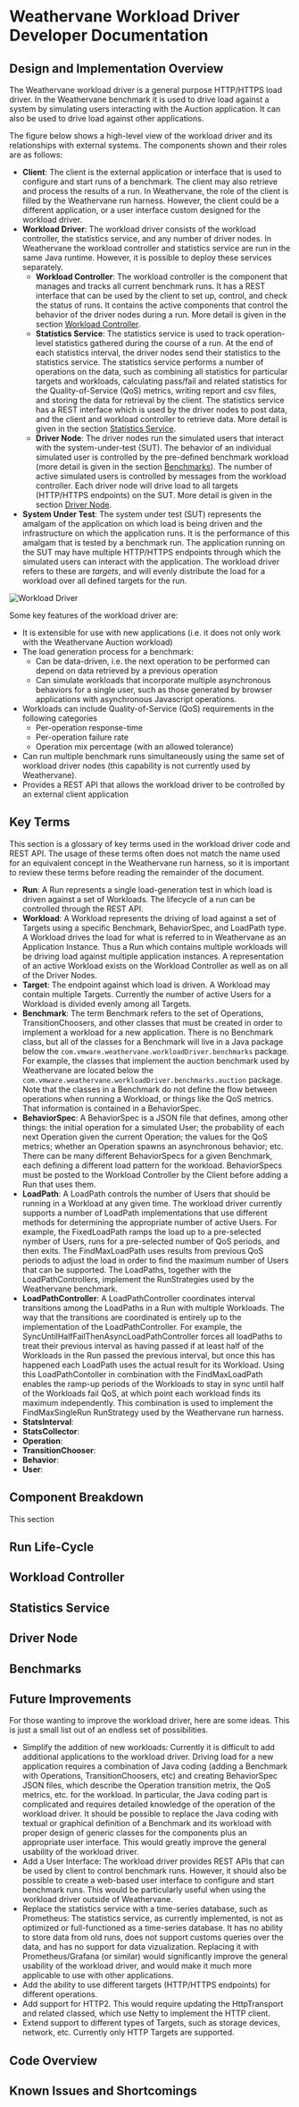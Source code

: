 # Weathervane Workload Driver Developer Documentation

## Design and Implementation Overview

The Weathervane workload driver is a general purpose HTTP/HTTPS load driver.  In the Weathervane benchmark it is used to drive load against a system by simulating users interacting with the Auction application.  It can also be used to drive load against other applications.

The figure below shows a high-level view of the workload driver and its relationships with external systems.  The components shown and their roles are as follows:
- **Client**: The client is the external application or interface that is used to configure and start runs of a benchmark.  The client may also retrieve and process the results of a run.  In Weathervane, the role of the client is filled by the Weathervane run harness.  However, the client could be a different application, or a user interface custom designed for the workload driver.
- **Workload Driver**: The workload driver consists of the workload controller, the statistics service, and any number of driver nodes.  In Weathervane the workload controller and statistics service are run in the same Java runtime.  However, it is possible to deploy these services separately.
    - **Workload Controller**: The workload controller is the component that manages and tracks all current benchmark runs.  It has a REST interface that can be used by the client to set up, control, and check the status of runs. It contains the active components that control the behavior of the driver nodes during a run. More detail is given in the section [Workload Controller](#workload-controller).
    - **Statistics Service**: The statistics service is used to track operation-level statistics gathered during the course of a run.  At the end of each statistics interval, the driver nodes send their statistics to the statistics service.  The statistics service performs a number of operations on the data, such as combining all statistics for particular targets and workloads, calculating pass/fail and related statistics for the Quality-of-Service (QoS) metrics, writing report and csv files, and storing the data for retrieval by the client.  The statistics service has a REST interface which is used by the driver nodes to post data, and the client and workload controller to retrieve data. More detail is given in the section [Statistics Service](#stats-service).
    - **Driver Node**: The driver nodes run the simulated users that interact with the system-under-test (SUT).  The behavior of an individual simulated user is controlled by the pre-defined benchmark workload (more detail is given in the section [Benchmarks](#benchmarks)). The number of active simulated users is controlled by messages from the workload controller.  Each driver node will drive load to all targets (HTTP/HTTPS endpoints) on the SUT. More detail is given in the section [Driver Node](#driver-node). 
- **System Under Test**: The system under test (SUT) represents the amalgam of the application on which load is being driven and the infrastructure on which the application runs.  It is the performance of this amalgam that is tested by a benchmark run.  The application running on the SUT may have multiple HTTP/HTTPS endpoints through which the simulated users can interact with the application.  The workload driver refers to these are *targets*, and will evenly distribute the load for a workload over all defined targets for the run.
    
    
![Workload Driver](../images/workloadDriver-highlevel.png) 


Some key features of the workload driver are:

- It is extensible for use with new applications (i.e. it does not only work with the Weathervane Auction workload)
- The load generation process for a benchmark:
    - Can be data-driven, i.e. the next operation to be performed can depend on data retrieved by a previous operation
    - Can simulate workloads that incorporate multiple asynchronous behaviors for a single user, such as those generated by browser applications with asynchronous Javascript operations.
- Workloads can include Quality-of-Service (QoS) requirements in the following categories
    - Per-operation response-time
    - Per-operation failure rate
    - Operation mix percentage (with an allowed tolerance)
- Can run multiple benchmark runs simultaneously using the same set of workload driver nodes (this capability is not currently used by Weathervane). 
- Provides a REST API that allows the workload driver to be controlled by an external client application

## Key Terms

This section is a glossary of key terms used in the workload driver code and REST API.  The usage of these terms often does not match the name used for an equivalent concept in the Weathervane run harness, so it is important to review these terms before reading the remainder of the document.

- **Run**: A Run represents a single load-generation test in which load is driven against a set of Workloads.  The lifecycle of a run can be controlled through the REST API.
- **Workload**: A Workload represents the driving of load against a set of Targets using a specific Benchmark, BehaviorSpec, and LoadPath type.  A Workload drives the load for what is referred to in Weathervane as an Application Instance.  Thus a Run which contains multiple workloads will be driving load against multiple application instances.  A representation of an active Workload exists on the Workload Controller as well as on all of the Driver Nodes.
- **Target**: The endpoint against which load is driven.  A Workload may contain multiple Targets.  Currently the number of active Users for a Workload is divided evenly among all Targets.
- **Benchmark**: The term Benchmark refers to the set of Operations, TransitionChoosers, and other classes that must be created in order to implement a workload for a new application.  There is no Benchmark class, but all of the classes for a Benchmark will live in a Java package below the `com.vmware.weathervane.workloadDriver.benchmarks` package.  For example, the classes that implement the auction benchmark used by Weathervane are located below the `com.vmware.weathervane.workloadDriver.benchmarks.auction` package.  Note that the classes in a Benchmark do not define the flow between operations when running a Workload, or things like the QoS metrics.  That information is contained in a BehaviorSpec.
- **BehaviorSpec**: A BehaviorSpec is a JSON file that defines, among other things: the initial operation for a simulated User; the probability of each next Operation given the current Operation; the values for the QoS metrics; whether an Operation spawns an asynchronous behavior; etc.  There can be many different BehaviorSpecs for a given Benchmark, each defining a different load pattern for the workload.  BehaviorSpecs must be posted to the Workload Controller by the Client before adding a Run that uses them.  
- **LoadPath**: A LoadPath controls the number of Users that should be running in a Workload at any given time.  The workload driver currently supports a number of LoadPath implementations that use different methods for determining the appropriate number of active Users.  For example, the FixedLoadPath ramps the load up to a pre-selected nymber of Users, runs for a pre-selected number of QoS periods, and then exits.  The FindMaxLoadPath uses results from previous QoS periods to adjust the load in order to find the maximum number of Users that can be supported.  The LoadPaths, together with the LoadPathControllers, implement the RunStrategies used by the Weathervane benchmark.
- **LoadPathController**: A LoadPathController coordinates interval transitions among the LoadPaths in a Run with multiple Workloads.  The way that the transitions are coordinated is entirely up to the implementation of the LoadPathController. For example, the SyncUntilHalfFailThenAsyncLoadPathController forces all loadPaths to treat their previous interval as having passed if at least half of the Workloads in the Run passed the previous interval, but once this has happened each LoadPath uses the actual result for its Workload.  Using this LoadPathContoller in combination with the FindMaxLoadPath enables the ramp-up periods of the Workloads to stay in sync until half of the Workloads fail QoS, at which point each workload finds its maximum independently.  This combination is used to implement the FindMaxSingleRun RunStrategy used by the Weathervane run harness.
- **StatsInterval**:
- **StatsCollector**:
- **Operation**:
- **TransitionChooser**:
- **Behavior**:
- **User**:

## Component Breakdown

This section 

## Run Life-Cycle

## Workload Controller<a name="workload-controller"></a>

## Statistics Service<a name="stats-service"></a>

## Driver Node<a name="driver-node"></a>

## Benchmarks<a name="benchmarks"></a>

## Future Improvements

For those wanting to improve the workload driver, here are some ideas.  This is just a small list out of an endless set of possibilities.

- Simplify the addition of new workloads: Currently it is difficult to add additional applications to the workload driver.  Driving load for a new application requires a combination of Java coding (adding a Benchmark with Operations, TransitionChoosers, etc) and creating BehaviorSpec JSON files, which describe the Operation transition metrix, the QoS metrics, etc. for the workload.  In particular, the Java coding part is complicated and requires detailed knowledge of the operation of the workload driver.  It should be possible to replace the Java coding with textual or graphical definition of a Benchmark and its workload with proper design of generic classes for the components plus an appropriate user interface.  This would greatly improve the general usability of the workload driver.
- Add a User Interface: The workload driver provides REST APIs that can be used by client to control benchmark runs.  However, it should also be possible to create a web-based user interface to configure and start benchmark runs.  This would be particularly useful when using the workload driver outside of Weathervane.  
- Replace the statistics service with a time-series database, such as Prometheus: The statistics service, as currently implemented, is not as optimized or full-functioned as a time-series database.  It has no ability to store data from old runs, does not support customs queries over the data, and has no support for data vizualization.  Replacing it with Prometheus/Grafana (or similar) would significantly improve the general usability of the workload driver, and would make it much more applicable to use with other applications.
- Add the ability to use different targets (HTTP/HTTPS endpoints) for different operations.
- Add support for HTTP2.  This would require updating the HttpTransport and related classed, which use Netty to implement the HTTP client.
- Extend support to different types of Targets, such as storage devices, network, etc.  Currently only HTTP Targets are supported.


## Code Overview

## Known Issues and Shortcomings

